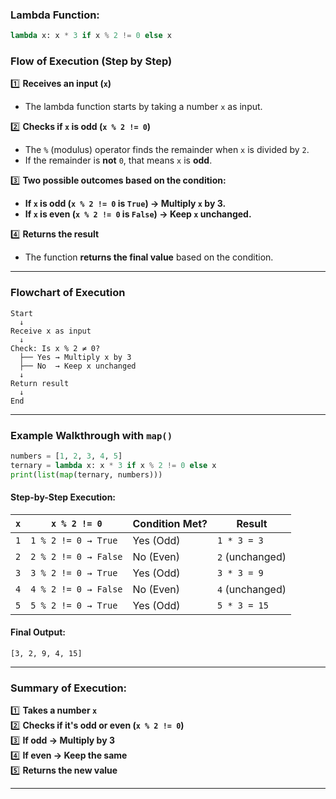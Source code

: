 ### **Lambda Function:**
```python
lambda x: x * 3 if x % 2 != 0 else x
```

### **Flow of Execution (Step by Step)**

1️⃣ **Receives an input (`x`)**  
   - The lambda function starts by taking a number `x` as input.

2️⃣ **Checks if `x` is odd (`x % 2 != 0`)**  
   - The `%` (modulus) operator finds the remainder when `x` is divided by `2`.
   - If the remainder is **not** `0`, that means `x` is **odd**.

3️⃣ **Two possible outcomes based on the condition:**
   - **If `x` is odd (`x % 2 != 0` is `True`) → Multiply `x` by 3.**
   - **If `x` is even (`x % 2 != 0` is `False`) → Keep `x` unchanged.**

4️⃣ **Returns the result**  
   - The function **returns the final value** based on the condition.

---

### **Flowchart of Execution**
```
Start
  ↓
Receive x as input
  ↓
Check: Is x % 2 ≠ 0?
  ├── Yes → Multiply x by 3
  ├── No  → Keep x unchanged
  ↓
Return result
  ↓
End
```

---

### **Example Walkthrough with `map()`**
```python
numbers = [1, 2, 3, 4, 5]
ternary = lambda x: x * 3 if x % 2 != 0 else x 
print(list(map(ternary, numbers)))
```

#### **Step-by-Step Execution:**
| `x`  | `x % 2 != 0` | Condition Met? | **Result** |
|------|------------|---------------|------------|
| `1`  | `1 % 2 != 0 → True`  | Yes (Odd)  | `1 * 3 = 3` |
| `2`  | `2 % 2 != 0 → False` | No (Even)  | `2` (unchanged) |
| `3`  | `3 % 2 != 0 → True`  | Yes (Odd)  | `3 * 3 = 9` |
| `4`  | `4 % 2 != 0 → False` | No (Even)  | `4` (unchanged) |
| `5`  | `5 % 2 != 0 → True`  | Yes (Odd)  | `5 * 3 = 15` |

#### **Final Output:**
```
[3, 2, 9, 4, 15]
```

---

### **Summary of Execution:**
1️⃣ **Takes a number `x`**  
2️⃣ **Checks if it's odd or even (`x % 2 != 0`)**  
3️⃣ **If odd → Multiply by 3**  
4️⃣ **If even → Keep the same**  
5️⃣ **Returns the new value**  

---
